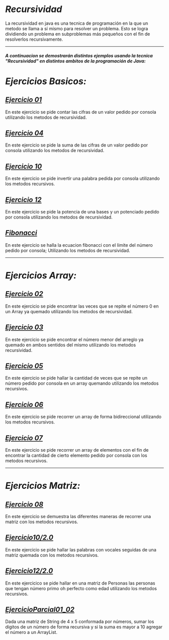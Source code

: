 # _Recursividad_

La recursividad en java es una tecnica de programación en la que un metodo se llama a sí
mismo para resolver un problema. Esto se logra dividiendo un problema en subproblemas más
pequeños con el fin de resolverlos recursivamente.

___

#### _A continuacion se demostrarán distintos ejemplos usando la tecnica "Recursividad" en distintos ambitos de la programación de Java:_

# _Ejercicios Basicos:_


## [_Ejercicio 01_](./Ejercicio1)
En este ejercicio se pide contar las cifras de un valor pedido por consola utilizando los metodos de recursividad.

## [_Ejercicio 04_](./Ejercicio4)
En este ejercicio se pide la suma de las cifras de un valor pedido por consola utilizando los metodos de recursividad.

## [_Ejercicio 10_](./Ejercicio10)
En este ejercicio se pide invertir una palabra pedida por consola utilizando los metodos recursivos.

## [_Ejercicio 12_](./Ejercicio12)
En este ejercicio se pide la potencia de una bases y un potenciado pedido por consola utilizando los metodos de recursividad.

## [_Fibonacci_](./Fibonacci)
En este ejercicio se halla la ecuacion fibonacci con el límite del número pedido por consola; Utilizando los metodos de recursividad.

___
# _Ejercicios Array:_

## [_Ejercicio 02_](./Ejercicio2)
En este ejercicio se pide encontrar las veces que se repite el número 0 en un Array ya quemado utilizando los metodos de recursividad. 

## [_Ejercicio 03_](./Ejercicio3)
En este ejercicio se pide encontrar el número menor del arreglo ya quemado en ambos sentidos del mismo utilizando los metodos recursividad.

## [_Ejercicio 05_](./Ejercicio5)
En este ejercicio se pide hallar la cantidad de veces que
se repite un número pedido por consola en un array quemando utilizando
los metodos recursivos.

## [_Ejercicio 06_](./Ejercicio6)
En este ejercicio se pide recorrer un array de forma bidireccional
utilizando los metodos recursivos.

## [_Ejercicio 07_](./Ejercicio7)
En este ejercicio se pide recorrer un array de elementos con el fin de 
encontrar la cantidad de cierto elemento pedido por consola con los metodos recursivos.

___
# _Ejercicios Matriz:_

## [_Ejercicio 08_](./Ejercicio8)
En este ejercicio se demuestra las diferentes maneras de recorrer una matriz con los metodos recursivos.

## [_Ejercicio10/2.0_](./Ejercicio10_2.0)
En este ejercicio se pide hallar las palabras con vocales seguidas de una matriz quemada con los metodos recursivos.

## [_Ejercicio12/2.0_](./Ejercicio12_2.0)
En este ejercicico se pide hallar en una matriz de Personas las personas que tengan número primo oh perfecto como edad utilizando los metodos recursivos.

## [_EjercicioParcial01_02_](./EjercicioParcial01_02)
Dada una matriz de String de 4 x 5 conformada por números, sumar los dígitos de un número de forma recursiva y si la suma es mayor a 10 agregar el número a un ArrayList.